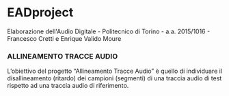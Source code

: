 # EADproject
Elaborazione dell'Audio Digitale -
Politecnico di Torino -
a.a. 2015/1016 -
Francesco Cretti e Enrique Valido Moure

### ALLINEAMENTO TRACCE AUDIO ###
L’obiettivo del progetto “Allineamento Tracce Audio” è quello di individuare il disallineamento (ritardo) dei campioni (segmenti) di una traccia audio di test rispetto ad una traccia audio di riferimento. 
